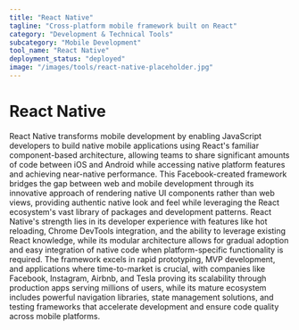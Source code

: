 ```yaml
---
title: "React Native"
tagline: "Cross-platform mobile framework built on React"
category: "Development & Technical Tools"
subcategory: "Mobile Development"
tool_name: "React Native"
deployment_status: "deployed"
image: "/images/tools/react-native-placeholder.jpg"
---
```


# React Native

React Native transforms mobile development by enabling JavaScript developers to build native mobile applications using React's familiar component-based architecture, allowing teams to share significant amounts of code between iOS and Android while accessing native platform features and achieving near-native performance. This Facebook-created framework bridges the gap between web and mobile development through its innovative approach of rendering native UI components rather than web views, providing authentic native look and feel while leveraging the React ecosystem's vast library of packages and development patterns. React Native's strength lies in its developer experience with features like hot reloading, Chrome DevTools integration, and the ability to leverage existing React knowledge, while its modular architecture allows for gradual adoption and easy integration of native code when platform-specific functionality is required. The framework excels in rapid prototyping, MVP development, and applications where time-to-market is crucial, with companies like Facebook, Instagram, Airbnb, and Tesla proving its scalability through production apps serving millions of users, while its mature ecosystem includes powerful navigation libraries, state management solutions, and testing frameworks that accelerate development and ensure code quality across mobile platforms.